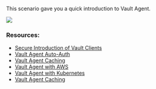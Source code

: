 This scenario gave you a quick introduction to Vault Agent.

<img src="https://s3-us-west-1.amazonaws.com/education-yh/screenshots/vault-secure-intro-5.png">

### Resources:

- [Secure Introduction of Vault Clients](https://learn.hashicorp.com/vault/identity-access-management/iam-secure-intro)
- [Vault Agent Auto-Auth](https://www.vaultproject.io/docs/agent/autoauth/index.html)
- [Vault Agent Caching](https://www.vaultproject.io/docs/agent/caching/index.html)
- [Vault Agent with AWS](https://learn.hashicorp.com/vault/identity-access-management/vault-agent-aws)
- [Vault Agent with Kubernetes](https://learn.hashicorp.com/vault/identity-access-management/vault-agent-k8s)
- [Vault Agent Caching](https://learn.hashicorp.com/vault/identity-access-management/agent-caching)
